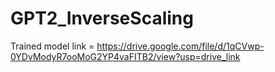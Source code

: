 # GPT2_InverseScaling

Trained model link = https://drive.google.com/file/d/1qCVwp-0YDvModyR7ooMoG2YP4vaFITB2/view?usp=drive_link